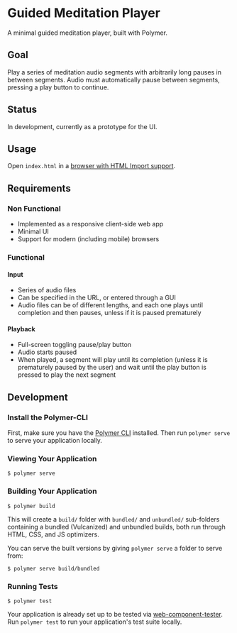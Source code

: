 # Guided Meditation Player
A minimal guided meditation player, built with Polymer.

## Goal
Play a series of meditation audio segments with arbitrarily long pauses in between segments. Audio must automatically pause between segments, pressing a play button to continue.

## Status
In development, currently as a prototype for the UI.

## Usage
Open `index.html` in a [browser with HTML Import support](http://caniuse.com/#feat=imports).

## Requirements

### Non Functional
- Implemented as a responsive client-side web app
- Minimal UI
- Support for modern (including mobile) browsers

### Functional

#### Input
- Series of audio files
- Can be specified in the URL, or entered through a GUI
- Audio files can be of different lengths, and each one plays until completion and then pauses, unless if it is paused prematurely

#### Playback
- Full-screen toggling pause/play button
- Audio starts paused
- When played, a segment will play until its completion (unless it is prematurely paused by the user) and wait until the play button is pressed to play the next segment

## Development

### Install the Polymer-CLI

First, make sure you have the [Polymer CLI](https://www.npmjs.com/package/polymer-cli) installed. Then run `polymer serve` to serve your application locally.

### Viewing Your Application

```
$ polymer serve
```

### Building Your Application

```
$ polymer build
```

This will create a `build/` folder with `bundled/` and `unbundled/` sub-folders
containing a bundled (Vulcanized) and unbundled builds, both run through HTML,
CSS, and JS optimizers.

You can serve the built versions by giving `polymer serve` a folder to serve
from:

```
$ polymer serve build/bundled
```

### Running Tests

```
$ polymer test
```

Your application is already set up to be tested via [web-component-tester](https://github.com/Polymer/web-component-tester). Run `polymer test` to run your application's test suite locally.
